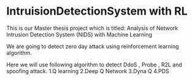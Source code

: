 # IntruisionDetectionSystem with RL
This is our Master thesis project which is titled:
Analysis of Network Intrusion Detection System (NIDS) with Machine Learning

We are going to detect zero day attack using reinforcement learning algorithm.

Here we will use following algorithm to detect DdoS , Probe , R2L  and spoofing attack.
1.Q learning
2.Deep Q Network
3.Dyna Q
4.PDS

